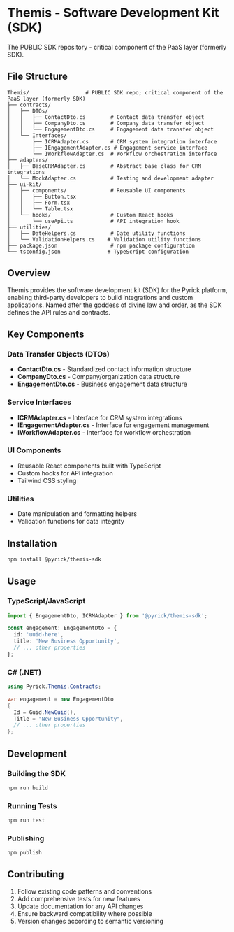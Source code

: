 # Themis - Software Development Kit (SDK)

The PUBLIC SDK repository - critical component of the PaaS layer (formerly SDK).

## File Structure

```
Themis/                  # PUBLIC SDK repo; critical component of the PaaS layer (formerly SDK)
├── contracts/
│   ├── DTOs/
│   │   ├── ContactDto.cs        # Contact data transfer object
│   │   ├── CompanyDto.cs        # Company data transfer object
│   │   └── EngagementDto.cs     # Engagement data transfer object
│   └── Interfaces/
│       ├── ICRMAdapter.cs       # CRM system integration interface
│       ├── IEngagementAdapter.cs # Engagement service interface
│       └── IWorkflowAdapter.cs  # Workflow orchestration interface
├── adapters/
│   ├── BaseCRMAdapter.cs        # Abstract base class for CRM integrations
│   └── MockAdapter.cs           # Testing and development adapter
├── ui-kit/
│   ├── components/              # Reusable UI components
│   │   ├── Button.tsx
│   │   ├── Form.tsx
│   │   └── Table.tsx
│   └── hooks/                   # Custom React hooks
│       └── useApi.ts            # API integration hook
├── utilities/
│   ├── DateHelpers.cs           # Date utility functions
│   └── ValidationHelpers.cs    # Validation utility functions
├── package.json                 # npm package configuration
└── tsconfig.json               # TypeScript configuration
```

## Overview

Themis provides the software development kit (SDK) for the Pyrick platform, enabling third-party developers to build integrations and custom applications. Named after the goddess of divine law and order, as the SDK defines the API rules and contracts.

## Key Components

### Data Transfer Objects (DTOs)
- **ContactDto.cs** - Standardized contact information structure
- **CompanyDto.cs** - Company/organization data structure  
- **EngagementDto.cs** - Business engagement data structure

### Service Interfaces
- **ICRMAdapter.cs** - Interface for CRM system integrations
- **IEngagementAdapter.cs** - Interface for engagement management
- **IWorkflowAdapter.cs** - Interface for workflow orchestration

### UI Components
- Reusable React components built with TypeScript
- Custom hooks for API integration
- Tailwind CSS styling

### Utilities
- Date manipulation and formatting helpers
- Validation functions for data integrity

## Installation

```bash
npm install @pyrick/themis-sdk
```

## Usage

### TypeScript/JavaScript
```typescript
import { EngagementDto, ICRMAdapter } from '@pyrick/themis-sdk';

const engagement: EngagementDto = {
  id: 'uuid-here',
  title: 'New Business Opportunity',
  // ... other properties
};
```

### C# (.NET)
```csharp
using Pyrick.Themis.Contracts;

var engagement = new EngagementDto
{
  Id = Guid.NewGuid(),
  Title = "New Business Opportunity",
  // ... other properties
};
```

## Development

### Building the SDK
```bash
npm run build
```

### Running Tests
```bash
npm run test
```

### Publishing
```bash
npm publish
```

## Contributing

1. Follow existing code patterns and conventions
2. Add comprehensive tests for new features
3. Update documentation for any API changes
4. Ensure backward compatibility where possible
5. Version changes according to semantic versioning
